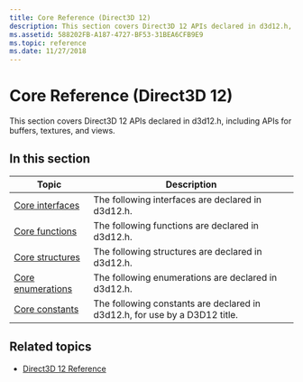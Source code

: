 ```yaml
---
title: Core Reference (Direct3D 12)
description: This section covers Direct3D 12 APIs declared in d3d12.h, including APIs for buffers, textures, and views.
ms.assetid: 588202FB-A187-4727-BF53-31BEA6CFB9E9
ms.topic: reference
ms.date: 11/27/2018
---
```


# Core Reference (Direct3D 12)

This section covers Direct3D 12 APIs declared in d3d12.h, including APIs for buffers, textures, and views.

## In this section

| Topic | Description |
|-|-|
| [Core interfaces](direct3d-12-interfaces.md) | The following interfaces are declared in d3d12.h. |
| [Core functions](direct3d-12-functions.md) | The following functions are declared in d3d12.h. |
| [Core structures](direct3d-12-structures.md) | The following structures are declared in d3d12.h. |
| [Core enumerations](direct3d-12-enumerations.md) | The following enumerations are declared in d3d12.h. |
| [Core constants](constants.md) | The following constants are declared in d3d12.h, for use by a D3D12 title. |

## Related topics

* [Direct3D 12 Reference](direct3d-12-reference.md)
